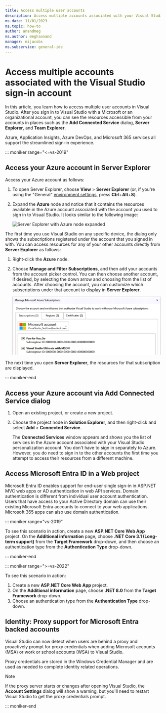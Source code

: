 ```yaml
---
title: Access multiple user accounts
description: Access multiple accounts associated with your Visual Studio sign-in account by using Server Explorer, the Add Connected Service dialog, or Microsoft Entra ID.
ms.date: 11/01/2023
ms.topic: how-to
author: anandmeg
ms.author: meghaanand
manager: mijacobs
ms.subservice: general-ide
---
```

# Access multiple accounts associated with the Visual Studio sign-in account

In this article, you learn how to access multiple user accounts in Visual Studio.  After you sign in to Visual Studio with a Microsoft or an organizational account, you can see the resources accessible from your accounts in places such as the **Add Connected Service** dialog, **Server Explorer**, and **Team Explorer**.

Azure, Application Insights, Azure DevOps, and Microsoft 365 services all support the streamlined sign-in experience.

::: moniker range="<=vs-2019"

## Access your Azure account in Server Explorer

Access your Azure account as follows:

1. To open Server Explorer, choose **View** > **Server Explorer** (or, if you're using the "General" [environment settings](../ide/personalizing-the-visual-studio-ide.md), press **Ctrl**+**Alt**+**S**).

1. Expand the **Azure** node and notice that it contains the resources available in the Azure account associated with the account you used to sign in to Visual Studio. It looks similar to the following image:

   ![Server Explorer with Azure node expanded](../ide/media/work-with-multiple-user-accounts/server-explorer.png)

The first time you use Visual Studio on any specific device, the dialog only shows the subscriptions registered under the account that you signed in with. You can access resources for any of your other accounts directly from **Server Explorer** as follows:

1. Right-click the **Azure** node.

1. Choose **Manage and Filter Subscriptions**, and then add your accounts from the account picker control. You can then choose another account, if desired, by selecting the down arrow and choosing from the list of accounts. 
   After choosing the account, you can customize which subscriptions under that account to display in **Server Explorer**.

   ![Manage Azure Subscriptions dialog](../ide/media/vs2015_manage_subs.png)

The next time you open **Server Explorer**, the resources for that subscription are displayed.

::: moniker-end

## Access your Azure account via Add Connected Service dialog

1. Open an existing project, or create a new project.

1. Choose the project node in **Solution Explorer**, and then right-click and select **Add** > **Connected Service**.

   The **Connected Services** window appears and shows you the list of services in the Azure account associated with your Visual Studio personalization account. You don't have to sign in separately to Azure. However, you do need to sign in to the other accounts the first time you attempt to access their resources from a different machine.

## Access Microsoft Entra ID in a Web project

Microsoft Entra ID enables support for end-user single sign-in in ASP.NET MVC web apps or AD authentication in web API services. Domain authentication is different from individual user account authentication. Users that have access to your Active Directory domain can use their existing Microsoft Entra accounts to connect to your web applications. Microsoft 365 apps can also use domain authentication.

::: moniker range="vs-2019"

To see this scenario in action, create a new **ASP.NET Core Web App** project. On the **Additional information** page, choose **.NET Core 3.1 (Long-term support)** from the **Target Framework** drop-down, and then choose an authentication type from the **Authentication Type** drop-down.

::: moniker-end

::: moniker range=">=vs-2022"

To see this scenario in action:
1. Create a new **ASP.NET Core Web App** project.
2. On the **Additional information** page, choose **.NET 8.0** from the **Target Framework** drop-down.
3. Choose an authentication type from the **Authentication Type** drop-down.

<a name='identity-proxy-support-for-microsoft-entra-id-backed-accounts'></a>

## Identity: Proxy support for Microsoft Entra backed accounts

Visual Studio can now detect when users are behind a proxy and proactively prompt for proxy credentials when adding  Microsoft accounts (MSA) or work or school accounts (WSA) to Visual Studio. 

Proxy credentials are stored in the Windows Credential Manager and are used as needed to complete identity related operations.

> [!NOTE]
> If the proxy server starts or changes after opening Visual Studio, the **Account Settings** dialog will show a warning, but you'll need to restart Visual Studio to get the proxy credentials prompt.

::: moniker-end
